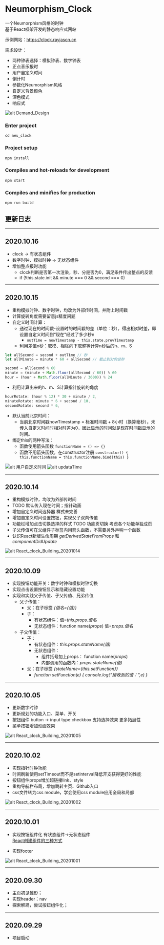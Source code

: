 # Neumorphism_Clock

一个Neumorphism风格的时钟  
基于React框架开发的静态响应式网站

示例网站：https://clock.rayjason.cn

需求设计：
- 两种钟表选择：模拟钟表、数字钟表
- 正点音乐报时
- 用户自定义时间  
- 倒计时
- 参数化Neumorphism风格
- 自定义背景颜色
- 深色模式
- 响应式  

![alt Demand_Design](README_PIC/Demand_Design.png)  


### Enter project
```
cd neu_clock 
```

### Project setup
```
npm install
```

### Compiles and hot-reloads for development
```
npm start
```

### Compiles and minifies for production
```
npm run build
```

## 更新日志
---

## 2020.10.16
- clock -> 有状态组件
- 数字时钟、模拟时钟 -> 无状态组件
- 增加整点报时功能
  - clock判断是否第一次渲染，秒、分是否为0，满足条件传出整点的反馈
  - if (!this.state.init && minute === 0 && second === 0)

---
## 2020.10.15
- 重构模拟时钟、数字时钟，均改为外部传时间，并附上时间戳
- 计算旋转角度需要留意js精度问题
- 自定义时间计算：
  - 通过现在的时间戳-设置时的时间戳的差（单位：秒），得出相对时差，即设置自定义时间到“现在”经过了多少秒n
    - `outTime = nowTimestamp - this.state.prevTimestamp`
  - 利用差值n秒：取模、相除向下取整等计算n秒后的h、m、S
```javascript
let allSecond = second + outTime // 秒  
let allMinute = minute * 60 + allSecond // 截止到分的总秒 

second = allSecond % 60
minute = (minute + Math.floor(allSecond / 60)) % 60
hour = (hour + Math.floor(allMinute / 3600)) % 24
```
  - 利用计算出来的h、m、S计算指针旋转的角度
```javascript
hourRotate: (hour % 12) * 30 + minute / 2,
minuteRotate: minute * 6 + second / 10,
secondRotate: second * 6,
```
- 默认当前北京时间：
  - 当前北京时间戳nowTimestamp = 标准时间戳 + 8小时（换算毫秒），未传入自定义时间时相对时差为0，因此显示的时间就是现在时间戳显示的时间。
- 绑定this的两种写法：
  - 函数使用箭头函数 `functionName = () => {}`
  - 函数不用箭头函数，在constructor注册 ` constructor() { this.functionName = this.functionName.bind(this) } `

![alt 用户自定义时间](README_PIC/用户自定义时间.png)
![alt updataTime](README_PIC/updataTime.png)

--- 
## 2020.10.14
- 重构模拟时钟，均改为外部传时间
- TODO 默认传入现在时间；指针动画
- 增加自定义时间选择器 样式未完善
- 增加自定义时间设置按钮，实现父子双向传值
- 功能栏增加点击切换选择的样式 TODO 功能页切换 考虑各个功能单独成页
- 子父传值可在父组件子标签内用箭头函数，不需要另外声明一个函数
- 认识React新版生命周期 _getDerivedStateFromProps_ 和 _componentDidUpdate_

![alt React_clock_Building_20201014](README_PIC/React_clock_Building_20201014.png)

---
## 2020.10.09
- 实现按钮功能开关：数字时钟和模拟时钟切换
- 实现点击设置按钮显示和隐藏设置功能
- 实现和实践父子传值、子父传值、兄弟传值
  - 父子传值：
    - 父：在子标签 _{值名={值}}_
    - 子：
      - 有状态组件：值=_this.props.值名_ 
      - 无状态组件：function name(_props_) 值=_props.值名_ 
  - 子父传值：
    - 子：
      - 有状态组件：_this.props.stateName(值)_
      - 无状态组件：
        - 组件括号加上props： function name(_props_) 
        - 内部调用的函数内：_props.stateName(值)_ 
    - 父：在子标签 _{stateName={this.setFunction}}_
      - _function setFunction(e) { console.log("接收到的值：",e) }_

---
## 2020.10.05
- 更新数字时钟
- 更新规划的功能入口、菜单、开关
- 按钮组件 button -> input type:checkbox 支持选择效果 更多拓展性
- 菜单按钮增加动画效果  

![alt React_clock_Building_20201005](README_PIC/React_clock_Building_20201005.png)

---  
## 2020.10.02  
- 实现指针时钟功能
- 时间刷新使用setTimeout而不是setinterval降低开支获得更好的性能  
- 按钮组件props增加超链接link、style
- 重构导航栏布局，增加跳转主页、Github入口
- css文件转为css module，学会使用css module应用全局和局部

![alt React_clock_Building_20201002](README_PIC/React_clock_Building_20201002.png)

---
## 2020.10.01   
- 实现按钮组件化 有状态组件->无状态组件  
[React创建组件的三种方式](https://www.cnblogs.com/wonyun/p/5930333.html )   
  
- 实现footer  
  
![alt React_clock_Building_20201001](README_PIC/React_clock_Building_20201001.png)

---
## 2020.09.30  
- 主页初见雏形；  
- 实现header：nav
- 探索解耦，尝试按钮组件化；

---

## 2020.09.29 
- 项目启动